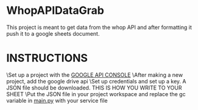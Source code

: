 # WhopAPIDataGrab
This project is meant to get data from the whop API and after formatting it push it to a google sheets document.

# INSTRUCTIONS
\Set up a project with the [GOOGLE API CONSOLE](https://console.developers.google.com/)
\After making a new project, add the google drive api
\Set up credentials and set up a key. A JSON file should be downloaded. THIS IS HOW YOU WRITE TO YOUR SHEET
\Put the JSON file in your project workspace and replace the gc variable in [main.py](https://github.com/manan883/WhopAPIDataGrab/blob/main/main.py) with your service file

